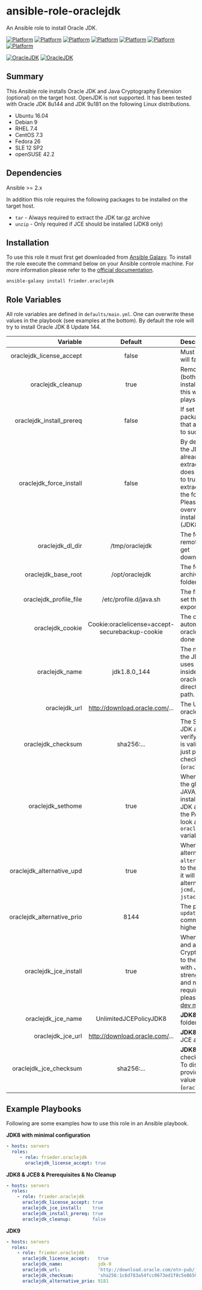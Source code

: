 # ansible-role-oraclejdk
An Ansible role to install Oracle JDK.

[![Platform](http://img.shields.io/badge/platform-ubuntu-dd4814.svg?style=flat)](#)
[![Platform](http://img.shields.io/badge/platform-debian-a80030.svg?style=flat)](#)
[![Platform](http://img.shields.io/badge/platform-redhat-cc0000.svg?style=flat)](#)
[![Platform](http://img.shields.io/badge/platform-centos-932279.svg?style=flat)](#)
[![Platform](http://img.shields.io/badge/platform-fedora-333fff.svg?style=flat)](#)
[![Platform](http://img.shields.io/badge/platform-suse-008000.svg?style=flat)](#)
[![Platform](http://img.shields.io/badge/platform-opensuse-49BD31.svg?style=flat)](#)

[![OracleJDK](http://img.shields.io/badge/oracle%20jdk-%20%208%20%20-cc0000.svg?style=flat)](#)
[![OracleJDK](http://img.shields.io/badge/oracle%20jdk-%20%209%20%20-cc0000.svg?style=flat)](#)

## Summary

This Ansible role installs Oracle JDK and Java Cryptography Extension (optional) on the target host. OpenJDK is not supported. It has been tested with Oracle JDK 8u144 and JDK 9u181 on the following Linux distributions.

* Ubuntu 16.04
* Debian 9
* RHEL 7.4
* CentOS 7.3
* Fedora 26
* SLE 12 SP2
* openSUSE 42.2

## Dependencies

Ansible >= 2.x

In addition this role requires the following packages to be installed on the target host.

* `tar` - Always required to extract the JDK tar.gz archive
* `unzip` - Only required if JCE should be installed (JDK8 only)

## Installation

To use this role it must first get downloaded from [Ansible Galaxy](https://galaxy.ansible.com). To install the role execute the command below on your Ansible controle machine. For more information please refer to the [official documentation](https://galaxy.ansible.com/intro#download).

`ansible-galaxy install frieder.oraclejdk`

## Role Variables

All role variables are defined in `defaults/main.yml`. One can overwrite these values in the playbook (see examples at the bottom). By default the role will try to install Oracle JDK 8 Update 144.

| Variable | Default | Description |
|--:|:-:|:--|
| oraclejdk_license_accept | false | Must be set to true or the play will fail. |
| oraclejdk_cleanup | true | Remove all temp files/folders (both local and remote) after installation. When set to true this will result in "changed" plays. |
| oraclejdk_install_prereq   | false | If set to true it will install packages (see requirements) that are required for this role to succeed.|
| oraclejdk_force_install | false | By default the role will check if the JDK installation folder already exists and skips the extraction of the archive if it does exist. Setting this value to true will force the role to extract the archive even when the folder already exists. Please be aware that this may overwrite any previously installed JCE policy files (JDK8 only). |
| oraclejdk_dl_dir | /tmp/oraclejdk | The folder (both local and remote) to which the archives get downloaded/copied/extracted. |
| oraclejdk_base_root | /opt/oraclejdk | The folder in which the JDK archives get extracted. All JDK folders will be in here. |
| oraclejdk_profile_file | /etc/profile.d/java.sh | The file in which the role will set the JAVA_HOME and PATH export. |
| oraclejdk_cookie | Cookie:oraclelicense=accept-securebackup-cookie | The cookie required for automated downloads from oracle.com. License check is done with a different variable. |
| oraclejdk_name | jdk1.8.0_144 | The name of the folder within the JDK archive. The role also uses it as the JDK folder name inside the {{ oraclejdk_base_root }} base directoryfor the JAVA_HOME path. |
| oraclejdk_url | http://download.oracle.com/... | The URL of th JDK archive at oracle.com. |
| oraclejdk_checksum | sha256:... | The SHA256 checksum of the JDK archive. This is used to verify that the downloaded file is valid. To disable this check just provide an empty checksum value (`oraclejdk_checksum: ''`). |
| oraclejdk_sethome | true | When set to true it will update the global variable JAVA_HOME to point to the installation directory of the JDK and add the binaries to the PATH variable. Also have a look at the `oraclejdk_profile_file` variable. |
| oraclejdk_alternative_upd | true | When set to true it will set the alternative for java (`update-alternatives --config java`) to the current JDK. In addition it will also update the alternatives for `jar, javac, jcmd, jconsole, jmap, jps, jstack, jstat, jstatd`.|
| oraclejdk_alternative_prio | 8144 | The priority used for the `update-alternatives` command. The JDK with the highest priority wins. |
| oraclejdk_jce_install | true | When set to true it will install and add the latest Java Cryptography Extension (JCE) to the JDK. Please note that with JDK9 the unlimited key strength is enabled by default and no additional action are required. For more information please refer to the [security-dev mailinglist](http://mail.openjdk.java.net/pipermail/security-dev/2016-October/014943.html). |
| oraclejdk_jce_name | UnlimitedJCEPolicyJDK8 | **JDK8 only**. The name of the folder inside the JCE archive. |
| oraclejdk_jce_url | http://download.oracle.com/... | **JDK8 only**. The URL of the JCE archive at oracle.com. |
| oraclejdk_jce_checksum | sha256:... | **JDK8 only**. The SHA256 checksum of the JCE archive. To disable this check just provide an empty checksum value (`oraclejdk_jce_checksum: ''`). |

## Example Playbooks

Following are some examples how to use this role in an Ansible playbook.

**JDK8 with minimal configuration**
```yaml
- hosts: servers
  roles:
     - role: frieder.oraclejdk
       oraclejdk_license_accept: true
```

**JDK8 & JCE8 & Prerequisites & No Cleanup**
```yaml
- hosts: servers
  roles:
    - role: frieder.oraclejdk
      oraclejdk_license_accept: true
      oraclejdk_jce_install:    true
      oraclejdk_install_prereq: true
      oraclejdk_cleanup:        false
```

**JDK9**
```yaml
- hosts: servers
  roles:
    - role: frieder.oraclejdk
      oraclejdk_license_accept:   true
      oraclejdk_name:             jdk-9
      oraclejdk_url:              'http://download.oracle.com/otn-pub/java/jdk/9+181/jdk-9_linux-x64_bin.tar.gz'
      oraclejdk_checksum:         'sha256:1c6d783a54fcc0673ed1f8c5e8650b1d8977ca3e856a03fba0090198e0f16f6d'
      oraclejdk_alternative_prio: 9181
```
